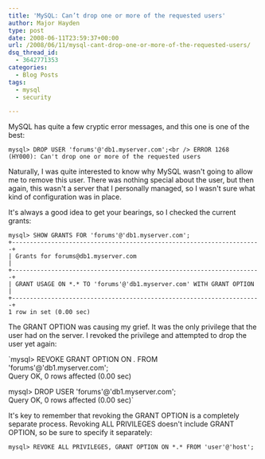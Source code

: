 ```yaml
---
title: 'MySQL: Can’t drop one or more of the requested users'
author: Major Hayden
type: post
date: 2008-06-11T23:59:37+00:00
url: /2008/06/11/mysql-cant-drop-one-or-more-of-the-requested-users/
dsq_thread_id:
  - 3642771353
categories:
  - Blog Posts
tags:
  - mysql
  - security

---
```

MySQL has quite a few cryptic error messages, and this one is one of the best:

`mysql> DROP USER 'forums'@'db1.myserver.com';<br />
ERROR 1268 (HY000): Can't drop one or more of the requested users`

Naturally, I was quite interested to know why MySQL wasn't going to allow me to remove this user. There was nothing special about the user, but then again, this wasn't a server that I personally managed, so I wasn't sure what kind of configuration was in place.

It's always a good idea to get your bearings, so I checked the current grants:

    mysql> SHOW GRANTS FOR 'forums'@'db1.myserver.com';
    +----------------------------------------------------------------------+
    | Grants for forums@db1.myserver.com                                   |
    +----------------------------------------------------------------------+
    | GRANT USAGE ON *.* TO 'forums'@'db1.myserver.com' WITH GRANT OPTION  |
    +----------------------------------------------------------------------+
    1 row in set (0.00 sec)

The GRANT OPTION was causing my grief. It was the only privilege that the user had on the server. I revoked the privilege and attempted to drop the user yet again:

`mysql> REVOKE GRANT OPTION ON *.* FROM 'forums'@'db1.myserver.com';<br />
Query OK, 0 rows affected (0.00 sec)</p>
<p>mysql> DROP USER 'forums'@'db1.myserver.com';<br />
Query OK, 0 rows affected (0.00 sec)`

It's key to remember that revoking the GRANT OPTION is a completely separate process. Revoking ALL PRIVILEGES doesn't include GRANT OPTION, so be sure to specify it separately:

`mysql> REVOKE ALL PRIVILEGES, GRANT OPTION ON *.* FROM 'user'@'host';`
